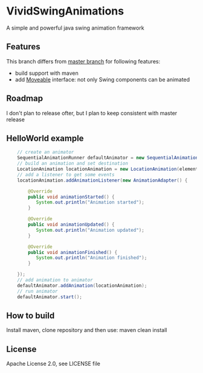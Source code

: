# VividSwingAnimations

A simple and powerful java swing animation framework

## Features

This branch differs from [master branch](https://github.com/anormal81/VividSwingAnimations) for following features:

* build support with maven
* add [Moveable](src/main/java/de/anormalmedia/vividswinganimations/api/Moveable.java) interface: not only Swing components can be animated

## Roadmap

I don't plan to release ofter, but I plan to keep consistent with master release

## HelloWorld example

```java
	// create an animator
	SequentialAnimationRunner defaultAnimator = new SequentialAnimationRunner();
	// build an animation and set destination
	LocationAnimation locationAnimation = new LocationAnimation(element, btnTestButton.getLocationX() + 100,element.getLocationY());
	// add a listener to get some events
	locationAnimation.addAnimationListener(new AnimationAdapter() {

	    @Override
	    public void animationStarted() {
		   System.out.println("Animation started");
	    }

	    @Override
	    public void animationUpdated() {
		   System.out.println("Animation updated");
	    }

	    @Override
	    public void animationFinished() {
		   System.out.println("Animation finished");
	    }

	});
    // add animation to animator
	defaultAnimator.addAnimation(locationAnimation);
    // run animator
	defaultAnimator.start();
```

## How to build

Install maven, clone repository and then use: maven clean install

## License

Apache License 2.0, see LICENSE file

